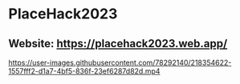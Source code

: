 # PlaceHack2023

## Website: https://placehack2023.web.app/

https://user-images.githubusercontent.com/78292140/218354622-1557fff2-d1a7-4bf5-836f-23ef6287d82d.mp4

